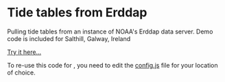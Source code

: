 # Tide tables from Erddap
Pulling tide tables from an instance of NOAA's Erddap data server. Demo code is included for Salthill, Galway, Ireland

[Try it here...](https://adamml.github.io/tide-tables-from-erddap/)

To re-use this code for , you need to edit the [config.js](https://github.com/adamml/tide-tables-from-erddap/blob/master/js/config.js) file for your location of choice.
